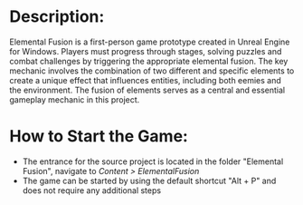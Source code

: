 
# Description:

Elemental Fusion is a first-person game prototype created in Unreal Engine for Windows. Players must progress through stages, solving puzzles and combat challenges by triggering the appropriate elemental fusion. The key mechanic involves the combination of two different and specific elements to create a unique effect that influences entities, including both eemies and the environment. The fusion of elements serves as a central and essential gameplay mechanic in this project.

# How to Start the Game:
- The entrance for the source project is located in the folder "Elemental Fusion", navigate to _Content > ElementalFusion_
- The game can be started by using the default shortcut "Alt + P" and does not require any additional steps